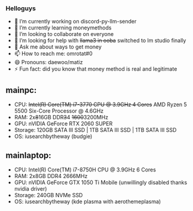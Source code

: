 ### Helloguys
- 🔭 I’m currently working on discord-py-llm-sender
- 🌱 I’m currently learning moneymethods
- 👯 I’m looking to collaborate on everyone
- 🤔 I’m looking for help with ~~llama3 in ooba~~ switched to lm studio finally
- 💬 Ask me about ways to get money
- 📫 How to reach me: omrotat#0
- 😄 Pronouns: daewoo/matiz
- ⚡ Fun fact: did you know that money method is real and legitimate 
## mainpc:
- CPU: ~~Intel(R) Core(TM) i7-3770 CPU @ 3.9GHz 4 Cores~~ AMD Ryzen 5 5500 Six-Core Processor @ 4.6GHz
- RAM: 2x~~8~~16GB DDR~~3~~4 ~~1600~~3200MHz
- GPU: nVIDIA GeForce RTX 2060 SUPER
- Storage: 120GB SATA III SSD | 1TB SATA III SSD | 1TB SATA III SSD
- OS: iusearchbytheway (budgie)
## mainlaptop:
- CPU: Intel(R) Core(TM) i7-8750H CPU @ 3.9GHz 6 Cores 
- RAM: 2x8GB DDR4 2666MHz
- GPU: nVIDIA GeForce GTX 1050 Ti Mobile (unwillingly disabled thanks nvidia driver)
- Storage: 240GB NVMe SSD 
- OS: iusearchbytheway (kde plasma with aerothemeplasma)
